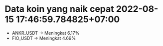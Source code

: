 # Data koin yang naik cepat 2022-08-15 17:46:59.784825+07:00

* ANKR_USDT -> Meningkat 6.17%
* FIO_USDT -> Meningkat 4.69%
